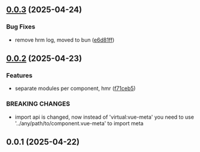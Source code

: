 ## [0.0.3](https://github.com/trailskr/vite-plugin-vue-component-meta/compare/v0.0.2...v0.0.3) (2025-04-24)


### Bug Fixes

* remove hrm log, moved to bun ([e6d81ff](https://github.com/trailskr/vite-plugin-vue-component-meta/commit/e6d81ff6ea8d65198dad5573c9aaeed73318b498))



## [0.0.2](https://github.com/trailskr/vite-plugin-vue-component-meta/compare/v0.0.1...v0.0.2) (2025-04-23)


### Features

* separate modules per component, hmr ([f71ceb5](https://github.com/trailskr/vite-plugin-vue-component-meta/commit/f71ceb5a7e9eef5c05f68dd672309c4429456374))


### BREAKING CHANGES

* import api is changed, now instead of 'virtual:vue-meta' you need to use '../any/path/to/component.vue-meta' to import meta



## 0.0.1 (2025-04-22)



